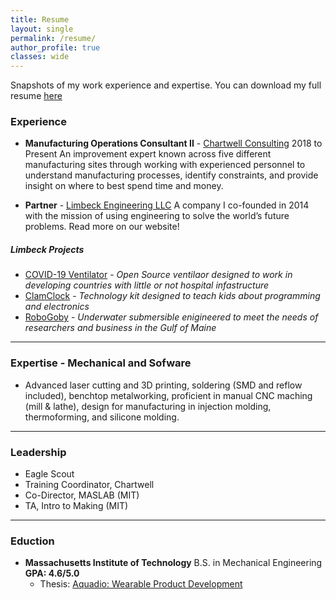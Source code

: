 ```yaml
---
title: Resume
layout: single
permalink: /resume/
author_profile: true
classes: wide
---
```


Snapshots of my work experience and expertise. You can download my full resume [here]({{site.baseurl}}/assets/pdfs/resume_full_2020.pdf)

### Experience
 - **Manufacturing Operations Consultant II** - [Chartwell Consulting](https://www.chartwell-consulting.com) 2018 to Present
An improvement expert known across five different manufacturing sites through working with experienced personnel to understand manufacturing processes, identify constraints, and provide insight on where to best spend time and money. 

- **Partner** - [Limbeck Engineering LLC](http://www.limbeckengineering.com)
A company I co-founded in 2014 with the mission of using engineering to solve the world’s future problems. Read more on our website!

##### Limbeck Projects
- [COVID-19 Ventilator](../projects/BaxterOSV ) - *Open Source ventilaor designed to work in developing countries with little or not hospital infastructure*
 - [ClamClock](../projects/ClamClock) - *Technology kit designed to teach kids about programming and electronics*
 - [RoboGoby](../projects/RoboGoby) - *Underwater submersible enigineered to meet the needs of researchers and business in the Gulf of Maine*

---

### Expertise - Mechanical and Sofware
* Advanced laser cutting and 3D printing, soldering (SMD and reflow included), benchtop metalworking, proficient in manual CNC maching (mill & lathe), design for manufacturing in injection molding, thermoforming, and silicone molding.

---

### Leadership
* Eagle Scout
* Training Coordinator, Chartwell
* Co-Director, MASLAB (MIT)
* TA, Intro to Making (MIT)

---

### Eduction
- **Massachusetts Institute of Technology** B.S. in Mechanical Engineering **GPA: 4.6/5.0**
	- Thesis: [Aquadio: Wearable Product Development]({{site.baseurl}/assets/pdfs/aquadio_thesis.pdf)
